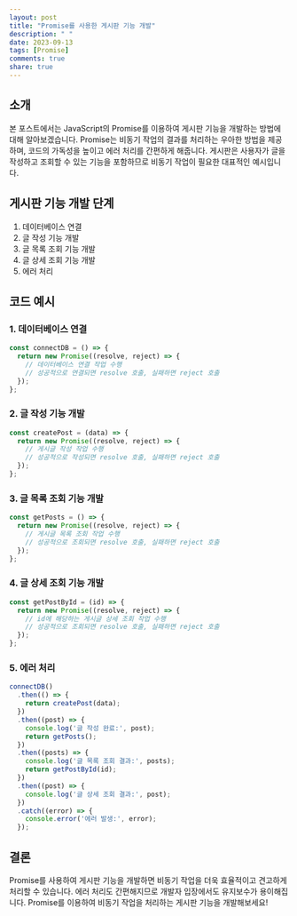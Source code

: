 ```yaml
---
layout: post
title: "Promise를 사용한 게시판 기능 개발"
description: " "
date: 2023-09-13
tags: [Promise]
comments: true
share: true
---
```


## 소개
본 포스트에서는 JavaScript의 Promise를 이용하여 게시판 기능을 개발하는 방법에 대해 알아보겠습니다. Promise는 비동기 작업의 결과를 처리하는 우아한 방법을 제공하며, 코드의 가독성을 높이고 에러 처리를 간편하게 해줍니다. 게시판은 사용자가 글을 작성하고 조회할 수 있는 기능을 포함하므로 비동기 작업이 필요한 대표적인 예시입니다.

## 게시판 기능 개발 단계
1. 데이터베이스 연결
2. 글 작성 기능 개발
3. 글 목록 조회 기능 개발
4. 글 상세 조회 기능 개발
5. 에러 처리

## 코드 예시
### 1. 데이터베이스 연결
```javascript
const connectDB = () => {
  return new Promise((resolve, reject) => {
    // 데이터베이스 연결 작업 수행
    // 성공적으로 연결되면 resolve 호출, 실패하면 reject 호출
  });
};
```

### 2. 글 작성 기능 개발
```javascript
const createPost = (data) => {
  return new Promise((resolve, reject) => {
    // 게시글 작성 작업 수행
    // 성공적으로 작성되면 resolve 호출, 실패하면 reject 호출
  });
};
```

### 3. 글 목록 조회 기능 개발
```javascript
const getPosts = () => {
  return new Promise((resolve, reject) => {
    // 게시글 목록 조회 작업 수행
    // 성공적으로 조회되면 resolve 호출, 실패하면 reject 호출
  });
};
```

### 4. 글 상세 조회 기능 개발
```javascript
const getPostById = (id) => {
  return new Promise((resolve, reject) => {
    // id에 해당하는 게시글 상세 조회 작업 수행
    // 성공적으로 조회되면 resolve 호출, 실패하면 reject 호출
  });
};
```

### 5. 에러 처리
```javascript
connectDB()
  .then(() => {
    return createPost(data);
  })
  .then((post) => {
    console.log('글 작성 완료:', post);
    return getPosts();
  })
  .then((posts) => {
    console.log('글 목록 조회 결과:', posts);
    return getPostById(id);
  })
  .then((post) => {
    console.log('글 상세 조회 결과:', post);
  })
  .catch((error) => {
    console.error('에러 발생:', error);
  });
```

## 결론
Promise를 사용하여 게시판 기능을 개발하면 비동기 작업을 더욱 효율적이고 견고하게 처리할 수 있습니다. 에러 처리도 간편해지므로 개발자 입장에서도 유지보수가 용이해집니다. Promise를 이용하여 비동기 작업을 처리하는 게시판 기능을 개발해보세요!